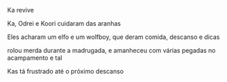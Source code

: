 Ka revive

Ka, Odrei e Koori cuidaram das aranhas

Eles acharam um elfo e um wolfboy, que deram comida, descanso e dicas

rolou merda durante a madrugada, e amanheceu com várias pegadas no acampamento e tal

Kas tá frustrado até o próximo descanso
